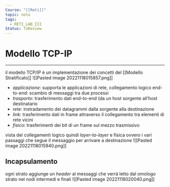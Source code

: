 ```yaml
---
Course: "[[Reti]]"
topic: nota
tags:
  - RETI_LAB_III
Status: ToReview
---
```

# Modello TCP-IP
---
il modello TCP/IP è un implementazione dei concetti del [[Modello Stratificato]]
![[Pasted image 20221118015857.png]]
- _applicazione_: supporta le applicazioni di rete, collegamento logico end-to-end: scambio di messaggi tra due processi 
- _trasporto_: trasferimento dati end-to-end (da un host sorgente all’host destinatario 
- _rete_: instradamento dei datagrammi dalla sorgente alla destinazione 
- _link_: trasferimento dati in frame attraverso il collegamento tra elementi di rete vicini  
- _fisico_: trasferimenti dei bit di un frame sul mezzo trasmissivo


vista dei collegamenti logico quindi _layer-to-layer_ e fisica ovvero i vari passaggi che segue il messaggio per arrivare a destinazione
![[Pasted image 20221118015940.png]]

## Incapsulamento
ogni strato aggiunge un _header_ al messaggi che verrà letto dal omologo strato nei nodi intermedi e finali
![[Pasted image 20221118020040.png]]